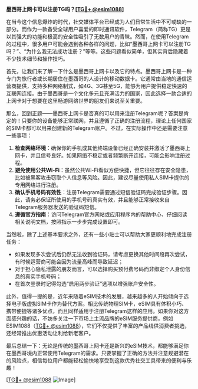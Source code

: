 **墨西哥上网卡可以注册TG吗？[[TG💪+ @esim1088](https://t.me/s/esim1088)]**

在当今这个信息爆炸的时代，社交媒体平台已经成为人们日常生活中不可或缺的一部分。而作为一款备受全球用户喜爱的即时通讯软件，Telegram（简称TG）更是以其强大的功能和极高的安全性吸引了无数用户的青睐。然而，在使用Telegram的过程中，很多用户可能会遇到各种各样的问题，比如“墨西哥上网卡可以注册TG吗？”、“为什么我无法成功注册？”等等。这些问题看似简单，但其实背后隐藏着不少技术细节和操作技巧。

首先，让我们来了解一下什么是墨西哥上网卡以及它的特点。墨西哥上网卡是一种专门为旅行者或长期居住在墨西哥的人设计的移动数据卡。它通常由当地的通信运营商提供，支持多种网络制式，如4G、3G甚至5G，能够为用户提供稳定快速的互联网连接。由于墨西哥是一个文化多元且充满活力的国家，因此选择一款合适的上网卡对于想要在这里畅游网络世界的朋友们来说至关重要。

那么，回到正题——墨西哥上网卡是否真的可以用来注册Telegram呢？答案是肯定的！只要你的设备能够正常联网，并且遵循了正确的注册流程，理论上任何国家的SIM卡都可以用来创建新的Telegram账户。不过，在实际操作中还是需要注意一些事项：

1. **检查网络环境**：确保你的手机或其他终端设备已经正确安装并激活了墨西哥上网卡，并且信号良好。如果网络不稳定或者频繁断开连接，可能会影响注册过程。
2. **避免使用公共Wi-Fi**：虽然公共Wi-Fi看似方便快捷，但它往往存在安全隐患，比如被黑客攻击窃取个人信息等风险。因此，建议尽量使用私人SIM卡提供的专用网络进行注册。
3. **确认手机号码有效性**：注册Telegram需要通过短信验证码完成验证步骤。因此，请务必保证所使用的手机号码真实有效，并且能够正常接收来自Telegram服务器发送的验证码短信。
4. **遵循官方指南**：访问Telegram官方网站或应用程序内的帮助中心，仔细阅读相关说明文档，按照指示一步步完成设置即可。

当然啦，除了上述基本要求之外，还有一些小贴士可以帮助大家更顺利地完成注册任务：

- 如果发现多次尝试后仍然无法收到验证码，请考虑更换其他时间段再次尝试，有时候运营商可能会因为流量高峰而导致延迟；
- 对于担心隐私泄露的朋友而言，可以选择购买预付费号码而非绑定个人身份信息的真实手机号码；
- 在首次登录时记得勾选“启用两步验证”选项以增强账户安全性。

此外，值得一提的是，近年来随着eSIM技术的发展，越来越多的人开始倾向于选择电子版虚拟SIM卡作为替代方案。相比传统物理SIM卡，eSIM具有体积小巧、携带便捷等诸多优点，而且同样适用于注册Telegram这样的应用。如果你对这方面感兴趣的话，不妨多关注一下市场上主流品牌的eSIM服务提供商，例如ESIM1088（[TG💪+ @esim1088](https://t.me/s/esim1088)），它们不仅提供了丰富的产品线供消费者挑选，还经常推出优惠活动让利给新老客户。

最后总结一下：无论是传统的墨西哥上网卡还是新兴的eSIM技术，都能够满足你在墨西哥境内正常使用Telegram的需求。只要掌握了正确的方法并注意规避潜在的风险点，相信每位用户都能轻松愉快地享受到这款优秀社交工具带来的便利与乐趣！

[[TG💪+ @esim1088](https://t.me/s/esim1088) ![Image](https://i.postimg.cc/4NQfJmqS/Snipaste-2025-05-13-00-14-12.png)]